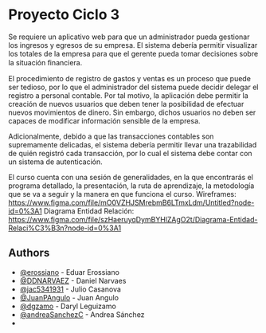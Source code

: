 
# Proyecto Ciclo 3

Se requiere un aplicativo web para que un administrador pueda gestionar los
ingresos y egresos de su empresa. El sistema debería permitir visualizar los
totales de la empresa para que el gerente pueda tomar decisiones sobre la
situación ﬁnanciera.

El procedimiento de registro de gastos y ventas es un proceso que puede ser
tedioso, por lo que el administrador del sistema puede decidir delegar el
registro a personal contable. Por tal motivo, la aplicación debe permitir la
creación de nuevos usuarios que deben tener la posibilidad de efectuar
nuevos movimientos de dinero. Sin embargo, dichos usuarios no deben ser
capaces de modificar información sensible de la empresa.


Adicionalmente, debido a que las transacciones contables son supremamente delicadas, el sistema debería permitir llevar una trazabilidad de quién registró cada transacción, por lo cual el sistema debe contar con un sistema de autenticación.

El curso cuenta con una sesión de generalidades, en la que encontrarás el programa detallado, la presentación, la ruta de aprendizaje, la metodología que se va a seguir y la manera en que funciona el curso.
Wireframes:
https://www.figma.com/file/mO0VZHJSMrebmB6LTmxLdm/Untitled?node-id=0%3A1
Diagrama Entidad Relación:
https://www.figma.com/file/szHaeruyqDymBYHlZAgO2t/Diagrama-Entidad-Relaci%C3%B3n?node-id=0%3A1


## Authors

- [@erossiano](https://www.github.com/erossiano) - Eduar Erossiano
- [@DDNARVAEZ](https://www.github.com/DDNARVAEZ) - Daniel Narvaes
- [@jac5341931](https://github.com/jac5341931) - Julio Casanova
- [@JuanPAngulo](https://github.com/JuanPAngulo) - Juan Angulo
- [@dgzamo](https://github.com/dgzamo) - Daryl Leguizamo
- [@andreaSanchezC](https://github.com/andreaSanchezC) - Andrea Sánchez
- 
  




